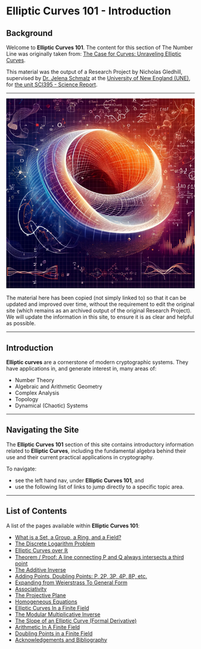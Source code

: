 # Elliptic Curves 101 - Introduction

## Background

Welcome to **Elliptic Curves 101**. The content for this section of The Number Line was originally taken from: [The Case for Curves: Unraveling Elliptic Curves](https://www.creativearts.com.au/maths/une/sci395).

This material was the output of a Research Project by Nicholas Gledhill, supervised by [Dr. Jelena Schmalz](https://www.une.edu.au/staff-profiles/science-and-technology/jschmalz) at the [University of New England (UNE)](https://www.une.edu.au/), for [the unit SCI395 - Science Report](https://www.une.edu.au/study/units/science-report-sci395).

---

![abstract representation of Elliptic Curves in 3-dimensional space](img/intro.png)

The material here has been copied (not simply linked to) so that it can be updated and improved over time, without the requirement to edit the original site (which remains as an archived output of the original Research Project). We will update the information in this site, to ensure it is as clear and helpful as possible.

---

## Introduction

**Elliptic curves** are a cornerstone of modern cryptographic systems. They have applications in, and generate interest in, many areas of:

- Number Theory
- Algebraic and Arithmetic Geometry
- Complex Analysis
- Topology
- Dynamical (Chaotic) Systems

---

## Navigating the Site

The **Elliptic Curves 101** section of this site contains introductory information related to **Elliptic Curves**, including the fundamental algebra behind their use and their current practical applications in cryptography.

To navigate:

- see the left hand nav, under **Elliptic Curves 101**, and
- use the following list of links to jump directly to a specific topic area.

---

## List of Contents

A list of the pages available within **Elliptic Curves 101**:

- [What is a Set, a Group, a Ring, and a Field?](020-set-group-ring-field.md)
- [The Discrete Logarithm Problem](030-discrete-logarithm.md)
- [Elliptic Curves over ℝ](040-elliptic-curves-real.md)
- [Theorem / Proof: A line connecting P and Q always intersects a third point](050-theorem-line-intersection.md)
- [The Additive Inverse](060-additive-inverse.md)
- [Adding Points, Doubling Points: P, 2P, 3P, 4P, 8P, etc.](070-point-addition.md)
- [Expanding from Weierstrass To General Form](080-weierstrass-general.md)
- [Associativity](090-associativity.md)
- [The Projective Plane](100-projective-plane.md)
- [Homogeneous Equations](110-homogeneous-equations.md)
- [Elliptic Curves In a Finite Field](120-elliptic-curves-finite-field.md)
- [The Modular Multiplicative Inverse](130-modular-multiplicative-inverse.md)
- [The Slope of an Elliptic Curve (Formal Derivative)](140-slope-formal-derivative.md)
- [Arithmetic In A Finite Field](150-arithmetic-finite-field.md)
- [Doubling Points in a Finite Field](160-doubling-points-finite-field.md)
- [Acknowledgements and Bibliography](900-acknowledgements-bibliography.md)
